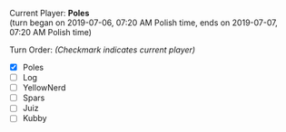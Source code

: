 Current Player: **Poles**  
(turn began on 2019-07-06, 07:20 AM Polish time, ends on 2019-07-07, 07:20 AM Polish time)

Turn Order: *(Checkmark indicates current player)*
- [x] Poles
- [ ] Log
- [ ] YellowNerd
- [ ] Spars
- [ ] Juiz
- [ ] Kubby
